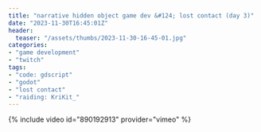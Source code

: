 ```yaml
---
title: "narrative hidden object game dev &#124; lost contact (day 3)"
date: "2023-11-30T16:45:01Z"
header:
  teaser: "/assets/thumbs/2023-11-30-16-45-01.jpg"
categories:
- "game development"
- "twitch"
tags:
- "code: gdscript"
- "godot"
- "lost contact"
- "raiding: KriKit_"
---
```

{% include video id="890192913" provider="vimeo" %}
